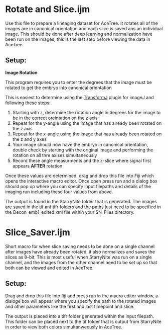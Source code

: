 # Rotate and Slice.ijm

Use this file to prepare a lineaging dataset for AceTree. It rotates all of the images are in canonical orientation and each slice is saved ans an individual image. This should be done after deep learning and normalization have been run on the images, this is the last step before viewing the data in AceTree.

## Setup:

**Image Rotation**

This program requires you to enter the degrees that the image must be rotated to get the embryo into canonical orientation

This is easiest to determine using the [TransformJ](https://imagescience.org/meijering/software/transformj/) plugin for imageJ and following these steps:
1. Starting with z,  determine the rotation angle in degrees for the image to be in the correct oreintation on the z axis 
2. Repeat for the y-angle using the image that has already been rotated on the z axis
3. Repeat for the x-angle using the image that has already been rotated on the z and y axes
4. Your image should now have the embryo in canonical orientation, double check by starting with the original image and performing the rotation on all thre axises simultaneously
5. Record these angle measurments and the z-slice where signal first appears **AFTER** rotation
 
Once these values are determined, drag and drop this file into Fiji which opens the interactive macro editor. Once open press run and a dialog box should pop up where you can specify input filepaths and details of the imaging run including these four values from above.


The output is found in the StarryNite folder that is generated. The images are saved in the tif anf tifr folders and the paths just need to be specified in the Decon_emb1_edited.xml file within your SN_Files directory. 

# Slice_Saver.ijm

Short macro for when slice saving needs to be done on a single channel after images have already been rotated, it also normalizes and saves the slices as 8-bit. This is most useful when StarryNite was run on a single channel, and the images from the other channel need to be set up so that both can be viewed and edited in AceTree. 

## Setup:

Drag and drop this file into fiji and press run in the macro editor window, a dialoge box will appear where you specify the path to the rotated images and other parameters like the first and last timepoint and slice. 

The output is placed into a tifr folder generated within the input filepath. This folder can be placed next to the tif folder that is output from StarryNite in order to view both colors simultanweously in AceTree.
